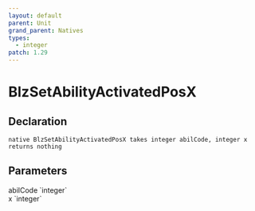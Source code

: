 ```yaml
---
layout: default
parent: Unit
grand_parent: Natives
types:
  - integer
patch: 1.29
---
```


# BlzSetAbilityActivatedPosX

## Declaration

```
native BlzSetAbilityActivatedPosX takes integer abilCode, integer x returns nothing
```

## Parameters
<dl>
  <dt>abilCode `integer`</dt>
  <dd></dd>

  <dt>x `integer`</dt>
  <dd></dd>
</dl>